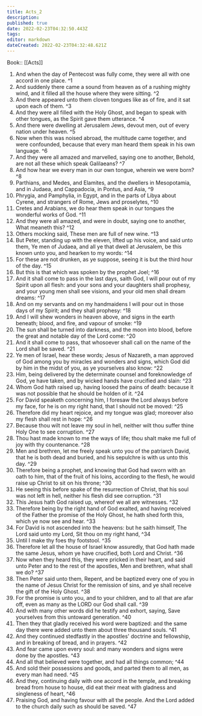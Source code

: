 ```yaml
---
title: Acts_2
description: 
published: true
date: 2022-02-23T04:32:50.443Z
tags: 
editor: markdown
dateCreated: 2022-02-23T04:32:48.621Z
---
```


 Book:: [[Acts]]
 1. And when the day of Pentecost was fully come, they were all with one accord in one place. ^1
 2. And suddenly there came a sound from heaven as of a rushing mighty wind, and it filled all the house where they were sitting. ^2
 3. And there appeared unto them cloven tongues like as of fire, and it sat upon each of them. ^3
 4. And they were all filled with the Holy Ghost, and began to speak with other tongues, as the Spirit gave them utterance. ^4
 5. And there were dwelling at Jerusalem Jews, devout men, out of every nation under heaven. ^5
 6. Now when this was noised abroad, the multitude came together, and were confounded, because that every man heard them speak in his own language. ^6
 7. And they were all amazed and marvelled, saying one to another, Behold, are not all these which speak Galilaeans? ^7
 8. And how hear we every man in our own tongue, wherein we were born? ^8
 9. Parthians, and Medes, and Elamites, and the dwellers in Mesopotamia, and in Judaea, and Cappadocia, in Pontus, and Asia, ^9
 10. Phrygia, and Pamphylia, in Egypt, and in the parts of Libya about Cyrene, and strangers of Rome, Jews and proselytes, ^10
 11. Cretes and Arabians, we do hear them speak in our tongues the wonderful works of God. ^11
 12. And they were all amazed, and were in doubt, saying one to another, What meaneth this? ^12
 13. Others mocking said, These men are full of new wine. ^13
 14. But Peter, standing up with the eleven, lifted up his voice, and said unto them, Ye men of Judaea, and all ye that dwell at Jerusalem, be this known unto you, and hearken to my words: ^14
 15. For these are not drunken, as ye suppose, seeing it is but the third hour of the day. ^15
 16. But this is that which was spoken by the prophet Joel; ^16
 17. And it shall come to pass in the last days, saith God, I will pour out of my Spirit upon all flesh: and your sons and your daughters shall prophesy, and your young men shall see visions, and your old men shall dream dreams: ^17
 18. And on my servants and on my handmaidens I will pour out in those days of my Spirit; and they shall prophesy: ^18
 19. And I will shew wonders in heaven above, and signs in the earth beneath; blood, and fire, and vapour of smoke: ^19
 20. The sun shall be turned into darkness, and the moon into blood, before the great and notable day of the Lord come: ^20
 21. And it shall come to pass, that whosoever shall call on the name of the Lord shall be saved. ^21
 22. Ye men of Israel, hear these words; Jesus of Nazareth, a man approved of God among you by miracles and wonders and signs, which God did by him in the midst of you, as ye yourselves also know: ^22
 23. Him, being delivered by the determinate counsel and foreknowledge of God, ye have taken, and by wicked hands have crucified and slain: ^23
 24. Whom God hath raised up, having loosed the pains of death: because it was not possible that he should be holden of it. ^24
 25. For David speaketh concerning him, I foresaw the Lord always before my face, for he is on my right hand, that I should not be moved: ^25
 26. Therefore did my heart rejoice, and my tongue was glad; moreover also my flesh shall rest in hope: ^26
 27. Because thou wilt not leave my soul in hell, neither wilt thou suffer thine Holy One to see corruption. ^27
 28. Thou hast made known to me the ways of life; thou shalt make me full of joy with thy countenance. ^28
 29. Men and brethren, let me freely speak unto you of the patriarch David, that he is both dead and buried, and his sepulchre is with us unto this day. ^29
 30. Therefore being a prophet, and knowing that God had sworn with an oath to him, that of the fruit of his loins, according to the flesh, he would raise up Christ to sit on his throne; ^30
 31. He seeing this before spake of the resurrection of Christ, that his soul was not left in hell, neither his flesh did see corruption. ^31
 32. This Jesus hath God raised up, whereof we all are witnesses. ^32
 33. Therefore being by the right hand of God exalted, and having received of the Father the promise of the Holy Ghost, he hath shed forth this, which ye now see and hear. ^33
 34. For David is not ascended into the heavens: but he saith himself, The Lord said unto my Lord, Sit thou on my right hand, ^34
 35. Until I make thy foes thy footstool. ^35
 36. Therefore let all the house of Israel know assuredly, that God hath made the same Jesus, whom ye have crucified, both Lord and Christ. ^36
 37. Now when they heard this, they were pricked in their heart, and said unto Peter and to the rest of the apostles, Men and brethren, what shall we do? ^37
 38. Then Peter said unto them, Repent, and be baptized every one of you in the name of Jesus Christ for the remission of sins, and ye shall receive the gift of the Holy Ghost. ^38
 39. For the promise is unto you, and to your children, and to all that are afar off, even as many as the LORD our God shall call. ^39
 40. And with many other words did he testify and exhort, saying, Save yourselves from this untoward generation. ^40
 41. Then they that gladly received his word were baptized: and the same day there were added unto them about three thousand souls. ^41
 42. And they continued stedfastly in the apostles' doctrine and fellowship, and in breaking of bread, and in prayers. ^42
 43. And fear came upon every soul: and many wonders and signs were done by the apostles. ^43
 44. And all that believed were together, and had all things common; ^44
 45. And sold their possessions and goods, and parted them to all men, as every man had need. ^45
 46. And they, continuing daily with one accord in the temple, and breaking bread from house to house, did eat their meat with gladness and singleness of heart, ^46
 47. Praising God, and having favour with all the people. And the Lord added to the church daily such as should be saved. ^47
